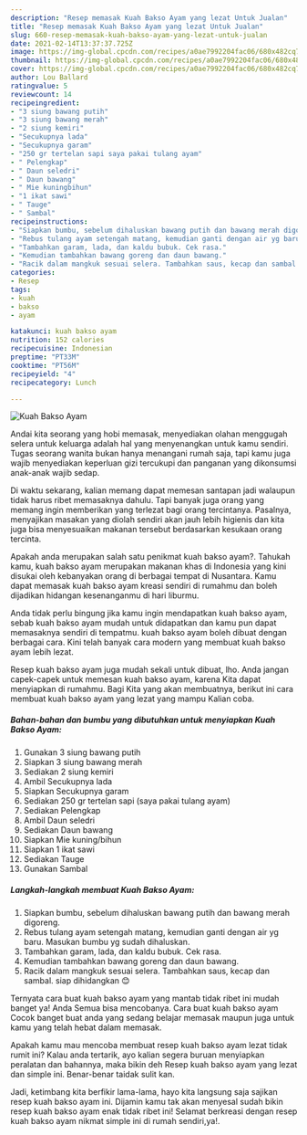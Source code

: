 ```yaml
---
description: "Resep memasak Kuah Bakso Ayam yang lezat Untuk Jualan"
title: "Resep memasak Kuah Bakso Ayam yang lezat Untuk Jualan"
slug: 660-resep-memasak-kuah-bakso-ayam-yang-lezat-untuk-jualan
date: 2021-02-14T13:37:37.725Z
image: https://img-global.cpcdn.com/recipes/a0ae7992204fac06/680x482cq70/kuah-bakso-ayam-foto-resep-utama.jpg
thumbnail: https://img-global.cpcdn.com/recipes/a0ae7992204fac06/680x482cq70/kuah-bakso-ayam-foto-resep-utama.jpg
cover: https://img-global.cpcdn.com/recipes/a0ae7992204fac06/680x482cq70/kuah-bakso-ayam-foto-resep-utama.jpg
author: Lou Ballard
ratingvalue: 5
reviewcount: 14
recipeingredient:
- "3 siung bawang putih"
- "3 siung bawang merah"
- "2 siung kemiri"
- "Secukupnya lada"
- "Secukupnya garam"
- "250 gr tertelan sapi saya pakai tulang ayam"
- " Pelengkap"
- " Daun seledri"
- " Daun bawang"
- " Mie kuningbihun"
- "1 ikat sawi"
- " Tauge"
- " Sambal"
recipeinstructions:
- "Siapkan bumbu, sebelum dihaluskan bawang putih dan bawang merah digoreng."
- "Rebus tulang ayam setengah matang, kemudian ganti dengan air yg baru. Masukan bumbu yg sudah dihaluskan."
- "Tambahkan garam, lada, dan kaldu bubuk. Cek rasa."
- "Kemudian tambahkan bawang goreng dan daun bawang."
- "Racik dalam mangkuk sesuai selera. Tambahkan saus, kecap dan sambal. siap dihidangkan 😊"
categories:
- Resep
tags:
- kuah
- bakso
- ayam

katakunci: kuah bakso ayam 
nutrition: 152 calories
recipecuisine: Indonesian
preptime: "PT33M"
cooktime: "PT56M"
recipeyield: "4"
recipecategory: Lunch

---
```



![Kuah Bakso Ayam](https://img-global.cpcdn.com/recipes/a0ae7992204fac06/680x482cq70/kuah-bakso-ayam-foto-resep-utama.jpg)

Andai kita seorang yang hobi memasak, menyediakan olahan menggugah selera untuk keluarga adalah hal yang menyenangkan untuk kamu sendiri. Tugas seorang  wanita bukan hanya menangani rumah saja, tapi kamu juga wajib menyediakan keperluan gizi tercukupi dan panganan yang dikonsumsi anak-anak wajib sedap.

Di waktu  sekarang, kalian memang dapat memesan santapan jadi walaupun tidak harus ribet memasaknya dahulu. Tapi banyak juga orang yang memang ingin memberikan yang terlezat bagi orang tercintanya. Pasalnya, menyajikan masakan yang diolah sendiri akan jauh lebih higienis dan kita juga bisa menyesuaikan makanan tersebut berdasarkan kesukaan orang tercinta. 



Apakah anda merupakan salah satu penikmat kuah bakso ayam?. Tahukah kamu, kuah bakso ayam merupakan makanan khas di Indonesia yang kini disukai oleh kebanyakan orang di berbagai tempat di Nusantara. Kamu dapat memasak kuah bakso ayam kreasi sendiri di rumahmu dan boleh dijadikan hidangan kesenanganmu di hari liburmu.

Anda tidak perlu bingung jika kamu ingin mendapatkan kuah bakso ayam, sebab kuah bakso ayam mudah untuk didapatkan dan kamu pun dapat memasaknya sendiri di tempatmu. kuah bakso ayam boleh dibuat dengan berbagai cara. Kini telah banyak cara modern yang membuat kuah bakso ayam lebih lezat.

Resep kuah bakso ayam juga mudah sekali untuk dibuat, lho. Anda jangan capek-capek untuk memesan kuah bakso ayam, karena Kita dapat menyiapkan di rumahmu. Bagi Kita yang akan membuatnya, berikut ini cara membuat kuah bakso ayam yang lezat yang mampu Kalian coba.

<!--inarticleads1-->

##### Bahan-bahan dan bumbu yang dibutuhkan untuk menyiapkan Kuah Bakso Ayam:

1. Gunakan 3 siung bawang putih
1. Siapkan 3 siung bawang merah
1. Sediakan 2 siung kemiri
1. Ambil Secukupnya lada
1. Siapkan Secukupnya garam
1. Sediakan 250 gr tertelan sapi (saya pakai tulang ayam)
1. Sediakan  Pelengkap
1. Ambil  Daun seledri
1. Sediakan  Daun bawang
1. Siapkan  Mie kuning/bihun
1. Siapkan 1 ikat sawi
1. Sediakan  Tauge
1. Gunakan  Sambal




<!--inarticleads2-->

##### Langkah-langkah membuat Kuah Bakso Ayam:

1. Siapkan bumbu, sebelum dihaluskan bawang putih dan bawang merah digoreng.
1. Rebus tulang ayam setengah matang, kemudian ganti dengan air yg baru. Masukan bumbu yg sudah dihaluskan.
1. Tambahkan garam, lada, dan kaldu bubuk. Cek rasa.
1. Kemudian tambahkan bawang goreng dan daun bawang.
1. Racik dalam mangkuk sesuai selera. Tambahkan saus, kecap dan sambal. siap dihidangkan 😊




Ternyata cara buat kuah bakso ayam yang mantab tidak ribet ini mudah banget ya! Anda Semua bisa mencobanya. Cara buat kuah bakso ayam Cocok banget buat anda yang sedang belajar memasak maupun juga untuk kamu yang telah hebat dalam memasak.

Apakah kamu mau mencoba membuat resep kuah bakso ayam lezat tidak rumit ini? Kalau anda tertarik, ayo kalian segera buruan menyiapkan peralatan dan bahannya, maka bikin deh Resep kuah bakso ayam yang lezat dan simple ini. Benar-benar taidak sulit kan. 

Jadi, ketimbang kita berfikir lama-lama, hayo kita langsung saja sajikan resep kuah bakso ayam ini. Dijamin kamu tak akan menyesal sudah bikin resep kuah bakso ayam enak tidak ribet ini! Selamat berkreasi dengan resep kuah bakso ayam nikmat simple ini di rumah sendiri,ya!.

